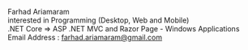 Farhad Ariamaram </br>
interested in Programming (Desktop, Web and Mobile) </br>
.NET Core => ASP .NET MVC and Razor Page - Windows Applications</br>
Email Address : farhad.ariamaram@gmail.com
